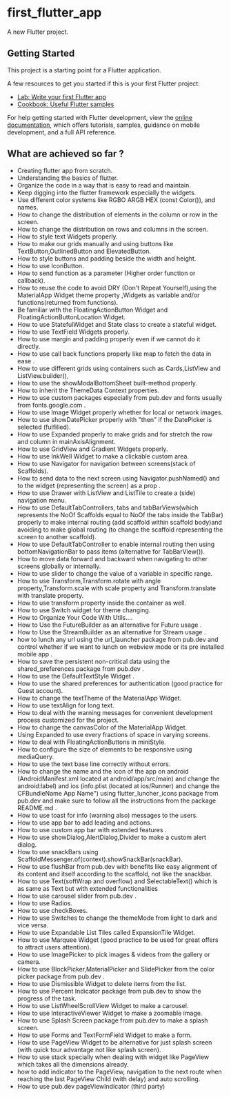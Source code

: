 # first_flutter_app

A new Flutter project.

## Getting Started

This project is a starting point for a Flutter application.

A few resources to get you started if this is your first Flutter project:

- [Lab: Write your first Flutter app](https://docs.flutter.dev/get-started/codelab)
- [Cookbook: Useful Flutter samples](https://docs.flutter.dev/cookbook)

For help getting started with Flutter development, view the
[online documentation](https://docs.flutter.dev/), which offers tutorials,
samples, guidance on mobile development, and a full API reference.

## What are achieved so far ?

- Creating flutter app from scratch.
- Understanding the basics of flutter.
- Organize the code in a way that is easy to read and maintain.
- Keep digging into the flutter framework especially the widgets.
- Use different color systems like RGBO ARGB HEX (const Color()), and names.
- How to change the distribution of elements in the column or row in the screen.
- How to change the distribution on rows and columns in the screen.
- How to style text Widgets properly.
- How to make our grids manually and using buttons like TextButton,OutlinedButton and ElevatedButton.
- How to style buttons and padding beside the width and height.
- How to use IconButton.
- How to send function as a parameter (Higher order function or callback).
- How to reuse the code to avoid DRY (Don't Repeat Yourself),using the MaterialApp Widget theme property ,Widgets as variable and/or functions(returned from functions).
- Be familiar with the FloatingActionButton Widget and FloatingActionButtonLocation Widget.
- How to use StatefulWidget and State class to create a stateful widget.
- How to use TextField Widgets properly.
- How to use margin and padding properly even if we cannot do it directly.
- How to use call back functions properly like map to fetch the data in ease .
- How to use different grids using containers such as Cards,ListView and ListView.builder(),
- How to use the showModalBottomSheet built-method properly.
- How to inherit the ThemeData Context properties.
- How to use custom packages especially from pub.dev and fonts usually from fonts.google.com .
- How to use Image Widget properly whether for local or network images.
- How to use showDatePicker properly with "then" if the DatePicker is selected (fulfilled).
- How to use Expanded properly to make grids and for stretch the row and column in mainAxisAlignment.
- How to use GridView and Gradient Widgets properly.
- How to use InkWell Widget to make a clickable custom area.
- How to use Navigator for navigation between screens(stack of Scaffolds).
- How to send data to the next screen using Navigator.pushNamed() and to the widget (representing the screen) as a prop .
- How to use Drawer with ListView and ListTile to create a (side) navigation menu.
- How to use DefaultTabControllers, tabs and tabBarViews(which represents the NoOf Scaffolds equal to NoOf the tabs inside the TabBar) properly to make internal routing (add scaffold within scaffold body)and avoiding to make global routing (to change the scaffold representing the screen to another scaffold).
- How to use DefaultTabController to enable internal routing then using bottomNavigationBar to pass items (alternative for TabBarView()).
- How to move data forward and backward when navigating to other screens globally or internally.
- How to use slider to change the value of a variable in specific range.
- How to use Transform,Transform.rotate with angle property,Transform.scale with scale property and Transform.translate with translate property.
- How to use transform property inside the container as well.
- How to use Switch widget for theme changing.
- How to Organize Your Code With Utils....
- How to Use the FutureBuilder as an alternative for Future usage .
- How to Use the StreamBuilder as an alternative for Stream usage .
- how to lunch any url using the url_launcher package from pub.dev and control whether if we want to lunch on webview mode or its pre installed mobile app .
- How to save the persistent non-critical data using the shared_preferences package from pub.dev .
- How to use the DefaultTextStyle Widget .
- How to use the shared preferences for authentication (good practice for Guest account).
- How to change the textTheme of the MaterialApp Widget.
- How to use textAlign for long text.
- How to deal with the warning messages for convenient development process customized for  the project.
- How to change the canvasColor of the MaterialApp Widget.
- Using Expanded to use every fractions of space in varying screens.
- How to deal with FloatingActionButtons in miniStyle.
- How to configure the size of elements to be responsive using mediaQuery.
- How to use the text base line correctly without errors.
- How to change the name and the icon of the app on android (AndroidManifest.xml located at android/app/src/main) and change the android:label) and ios (info.plist (located at ios/Runner) and change the <key>CFBundleName</key>
<string>App Name</string>") using flutter_luncher_icons package from pub.dev and make sure to follow all the instructions from the package README.md .
- How to use toast for info (warning also) messages to the users.
- How to use app bar to add leading and actions.
- How to use custom app bar with extended features .
- How to use showDialog,AlertDialog,Divider to make a custom alert dialog.
- How to use snackBars using ScaffoldMessenger.of(context).showSnackBar(snackBar).
- How to use flushBar from pub.dev with benefits like  easy alignment of its content and itself according to the scaffold, not like the snackbar.
- How to use Text(softWrap and overflow) and SelectableText() which is as same as Text but with extended functionalities
- How to use carousel slider from pub.dev .
- How to use Radios.
- How to use checkBoxes.
- How to use Switches to change the themeMode from light to dark and vice versa.
- How to use Expandable List Tiles called ExpansionTile Widget.
- How to use Marquee Widget (good practice to be used for great offers to attract users attention).
- How to use ImagePicker to pick images & videos from the gallery or camera.
- How to use BlockPicker,MaterialPicker and SlidePicker from the color picker package from pub.dev .
- How to use Dismissible Widget to delete items from the list.
- How to use Percent Indicator package from pub.dev to show the progress of the task.
- How to use ListWheelScrollView Widget to make a carousel.
- How to use InteractiveViewer Widget to make a zoomable image.
- How to use Splash Screen package from pub.dev to make a splash screen.
- How to use Forms and TextFormField Widget to make a form.
- How to use PageView Widget to be alternative for just splash screen (with quick tour advantage not like splash screen).
- How to use stack specially when dealing with widget like PageView which takes all the dimensions already.
- how to add indicator to the PageView, navigation to the next route when reaching the last PageView Child (with delay) and auto scrolling.
- How to use pub.dev pageViewIndicator (third party)
